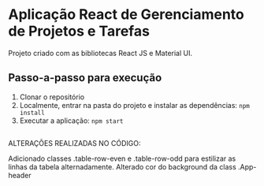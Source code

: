 # Aplicação React de Gerenciamento de Projetos e Tarefas

Projeto criado com as bibliotecas React JS e Material UI.

## Passo-a-passo para execução

1. Clonar o repositório
2. Localmente, entrar na pasta do projeto e instalar as dependências:
   `
   npm install
   `
3. Executar a aplicação:
   `
   npm start
   `
   ##
ALTERAÇÕES REALIZADAS NO CÓDIGO:

Adicionado classes .table-row-even e .table-row-odd para estilizar as linhas da tabela alternadamente.
Alterado cor do background da class .App-header
